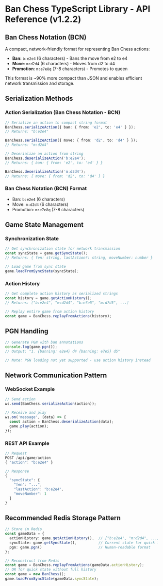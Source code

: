 # Ban Chess TypeScript Library - API Reference (v1.2.2)

## Ban Chess Notation (BCN)
A compact, network-friendly format for representing Ban Chess actions:
- **Ban**: `b:e2e4` (6 characters) - Bans the move from e2 to e4
- **Move**: `m:d2d4` (6 characters) - Moves from d2 to d4  
- **Promotion**: `m:e7e8q` (7-8 characters) - Promotes to queen

This format is ~90% more compact than JSON and enables efficient network transmission and storage.

## Serialization Methods

### Action Serialization (Ban Chess Notation - BCN)
```typescript
// Serialize an action to compact string format
BanChess.serializeAction({ ban: { from: 'e2', to: 'e4' } });
// Returns: "b:e2e4"

BanChess.serializeAction({ move: { from: 'd2', to: 'd4' } });
// Returns: "m:d2d4"

// Deserialize an action from string
BanChess.deserializeAction('b:e2e4');
// Returns: { ban: { from: 'e2', to: 'e4' } }

BanChess.deserializeAction('m:d2d4');
// Returns: { move: { from: 'd2', to: 'd4' } }
```

### Ban Chess Notation (BCN) Format
- Ban: `b:e2e4` (6 characters)
- Move: `m:d2d4` (6 characters)  
- Promotion: `m:e7e8q` (7-8 characters)

## Game State Management

### Synchronization State
```typescript
// Get synchronization state for network transmission
const syncState = game.getSyncState();
// Returns: { fen: string, lastAction?: string, moveNumber: number }

// Load game from sync state
game.loadFromSyncState(syncState);
```

### Action History
```typescript
// Get complete action history as serialized strings
const history = game.getActionHistory();
// Returns: ["b:e2e4", "m:d2d4", "b:e7e5", "m:d7d5", ...]

// Replay entire game from action history
const game = BanChess.replayFromActions(history);
```

## PGN Handling
```typescript
// Generate PGN with ban annotations
console.log(game.pgn()); 
// Output: "1. {banning: e2e4} d4 {banning: e7e5} d5"

// Note: PGN loading not yet supported - use action history instead
```

## Network Communication Pattern

### WebSocket Example
```typescript
// Send action
ws.send(BanChess.serializeAction(action));

// Receive and play
ws.on('message', (data) => {
  const action = BanChess.deserializeAction(data);
  game.play(action);
});
```

### REST API Example
```typescript
// Request
POST /api/game/action
{ "action": "b:e2e4" }

// Response  
{ 
  "syncState": {
    "fen": "...",
    "lastAction": "b:e2e4",
    "moveNumber": 1
  }
}
```

## Recommended Redis Storage Pattern

```typescript
// Store in Redis
const gameData = {
  actionHistory: game.getActionHistory(),  // ["b:e2e4", "m:d2d4", ...]
  syncState: game.getSyncState(),          // Current state for quick load
  pgn: game.pgn()                          // Human-readable format
};

// Reconstruct from Redis
const game = BanChess.replayFromActions(gameData.actionHistory);
// OR for quick state without full history
const game = new BanChess();
game.loadFromSyncState(gameData.syncState);
```